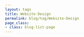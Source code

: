 ```yaml
---
layout: tags
title: Website-Design
permalink: blog/tag/Website-Design
page_class:
- class: blog-list-page
---
```

